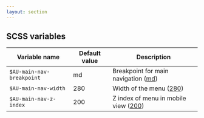```yaml
---
layout: section
---
```


## SCSS variables

| Variable name       | Default value  | Description
|---------------------|----------------|------------
| `$AU-main-nav-breakpoint` | md       | Breakpoint for main navigation ([md](https://github.com/designsystemau/design-system-components/blob/master/packages/main-nav/src/sass/_globals.scss#L30))
| `$AU-main-nav-width`      | 280      | Width of the menu ([280](https://github.com/designsystemau/design-system-components/blob/master/packages/main-nav/src/sass/_globals.scss#L31))
| `$AU-main-nav-z-index`    | 200      | Z index of menu in mobile view ([200](https://github.com/designsystemau/design-system-components/blob/master/packages/main-nav/src/sass/_globals.scss#L32))
